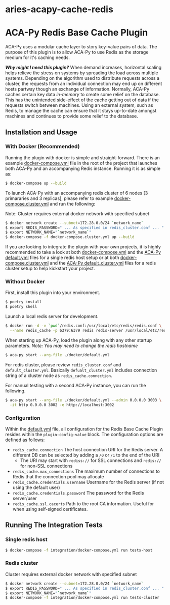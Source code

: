 # aries-acapy-cache-redis
ACA-Py Redis Base Cache Plugin
=======================================

ACA-Py uses a modular cache layer to story key-value pairs of data. The purpose
of this plugin is to allow ACA-Py to use Redis as the storage medium for it's
caching needs.

_**Why might I need this plugin?**_
When demand increases, horizontal scaling helps relieve the stress on systems
by spreading the load across multiple systems. Depending on the algorithm used
to distribute requests across a cluster, the requests from an individual
connection may end up on different hosts partway though an exchange of
information. Normally, ACA-Py caches certain key data *in-memory* to create
some relief on the database. This has the unintended side-effect of the cache
getting out of data if the requests switch between machines. Using an external
system, such as Redis, to manage the cache can ensure that it stays up-to-date
amongst machines and continues to provide some relief to the database.


## Installation and Usage

### With Docker (Recommended)
Running the plugin with docker is simple and straight-forward. There is an
example [docker-compose.yml](./docker-compose.yml) file in the root of the
project that launches both ACA-Py and an accompanying Redis instance. Running
it is as simple as:

```sh
$ docker-compose up --build
```

To launch ACA-Py with an accompanying redis cluster of 6 nodes [3 primararies and 3 replicas], please refer to example [docker-compose.cluster.yml](./docker-compose.cluster.yml) and run the following:

Note: Cluster requires external docker network with specified subnet

```sh
$ docker network create --subnet=172.28.0.0/24 `network_name`
$ export REDIS_PASSWORD=" ... As specified in redis_cluster.conf ... "
$ export NETWORK_NAME="`network_name`"
$ docker-compose -f docker-compose.cluster.yml up --build
```

If you are looking to integrate the plugin with your own projects, it is highly
recommended to take a look at both [docker-compose.yml](./docker-compose.yml)
and the [ACA-Py default.yml](./docker/default.yml) files for a single redis host setup or at both [docker-compose.cluster.yml](./docker-compose.cluster.yml.yml)
and the [ACA-Py default_cluster.yml](./docker/default_cluster.yml) files for a redis cluster setup to help kickstart your
project.

### Without Docker

First, install this plugin into your environment.

```sh
$ poetry install
$ poetry shell
```

Launch a local redis server for development.

```sh
$ docker run -d -v `pwd`/redis.conf:/usr/local/etc/redis/redis.conf \
  --name redis_cache -p 6379:6379 redis redis-server /usr/local/etc/redis/
```

When starting up ACA-Py, load the plugin along with any other startup
parameters. *Note: You may need to change the redis hostname*

```sh
$ aca-py start --arg-file ./docker/default.yml
```

For redis cluster, please review `redis_cluster.conf` and `default_cluster.yml`. Basically `defualt_cluster.yml` includes connection string of a cluster node as `redis_cache.connection`.

For manual testing with a second ACA-Py instance, you can run the following.

```sh
$ aca-py start --arg-file ./docker/default.yml --admin 0.0.0.0 3003 \
  -it http 0.0.0.0 3002 -e http://localhost:3002 
```

### Configuration
Within the [default.yml](./docker/default.yml) file, all configuration for the
Redis Base Cache Plugin resides within the `plugin-config-value` block. The
configuration options are defined as follows:
 - `redis_cache.connection` The host connection URI for the Redis server. A
	 different DB can be selected by adding a `/0` or `/1` to the end of the URI
	 - The URI may start with `rediss://` for SSL connections and `redis://` for
		 non-SSL connections
 - `redis_cache.max_connections` The maximum number of connections to Redis
	 that the connection pool may allocate
 - `redis_cache.credentials.username` Username for the Redis server (if not
	 using the default user)
 - `redis_cache.credentials.password` The password for the Redis server/user
 - `redis_cache.ssl.cacerts` Path to the root CA information. Useful for when
	 using self-signed certificates.

## Running The Integration Tests

### Single redis host
```sh
$ docker-compose -f integration/docker-compose.yml run tests-host
```

### Redis cluster
Cluster requires external docker network with specified subnet
```sh
$ docker network create --subnet=172.28.0.0/24 `network_name`
$ export REDIS_PASSWORD=" ... As specified in redis_cluster.conf ... "
$ export NETWORK_NAME="`network_name`"
$ docker-compose -f integration/docker-compose.yml run tests-cluster
```
